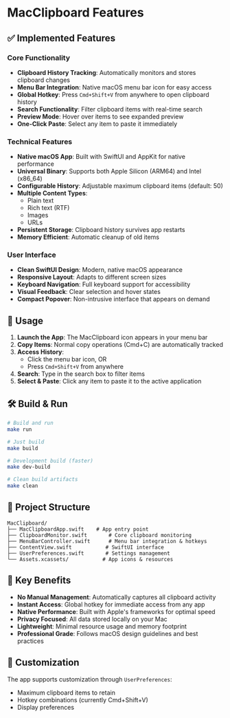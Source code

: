 # MacClipboard Features

## ✅ Implemented Features

### Core Functionality
- **Clipboard History Tracking**: Automatically monitors and stores clipboard changes
- **Menu Bar Integration**: Native macOS menu bar icon for easy access
- **Global Hotkey**: Press `Cmd+Shift+V` from anywhere to open clipboard history
- **Search Functionality**: Filter clipboard items with real-time search
- **Preview Mode**: Hover over items to see expanded preview
- **One-Click Paste**: Select any item to paste it immediately

### Technical Features
- **Native macOS App**: Built with SwiftUI and AppKit for native performance
- **Universal Binary**: Supports both Apple Silicon (ARM64) and Intel (x86_64)
- **Configurable History**: Adjustable maximum clipboard items (default: 50)
- **Multiple Content Types**: 
  - Plain text
  - Rich text (RTF)
  - Images
  - URLs
- **Persistent Storage**: Clipboard history survives app restarts
- **Memory Efficient**: Automatic cleanup of old items

### User Interface
- **Clean SwiftUI Design**: Modern, native macOS appearance
- **Responsive Layout**: Adapts to different screen sizes
- **Keyboard Navigation**: Full keyboard support for accessibility
- **Visual Feedback**: Clear selection and hover states
- **Compact Popover**: Non-intrusive interface that appears on demand

## 🚀 Usage

1. **Launch the App**: The MacClipboard icon appears in your menu bar
2. **Copy Items**: Normal copy operations (Cmd+C) are automatically tracked
3. **Access History**: 
   - Click the menu bar icon, OR
   - Press `Cmd+Shift+V` from anywhere
4. **Search**: Type in the search box to filter items
5. **Select & Paste**: Click any item to paste it to the active application

## 🛠️ Build & Run

```bash
# Build and run
make run

# Just build
make build

# Development build (faster)
make dev-build

# Clean build artifacts
make clean
```

## 📁 Project Structure

```
MacClipboard/
├── MacClipboardApp.swift    # App entry point
├── ClipboardMonitor.swift       # Core clipboard monitoring
├── MenuBarController.swift      # Menu bar integration & hotkeys
├── ContentView.swift           # SwiftUI interface
├── UserPreferences.swift       # Settings management
└── Assets.xcassets/           # App icons & resources
```

## 🎯 Key Benefits

- **No Manual Management**: Automatically captures all clipboard activity
- **Instant Access**: Global hotkey for immediate access from any app
- **Native Performance**: Built with Apple's frameworks for optimal speed
- **Privacy Focused**: All data stored locally on your Mac
- **Lightweight**: Minimal resource usage and memory footprint
- **Professional Grade**: Follows macOS design guidelines and best practices

## 🔧 Customization

The app supports customization through `UserPreferences`:
- Maximum clipboard items to retain
- Hotkey combinations (currently Cmd+Shift+V)
- Display preferences